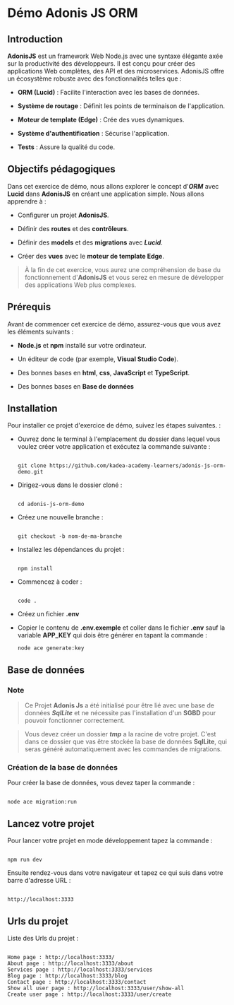 # Démo Adonis JS ORM

  

## Introduction

**AdonisJS** est un framework Web Node.js avec une syntaxe élégante axée sur la productivité des développeurs. Il est conçu pour créer des applications Web complètes, des API et des microservices. AdonisJS offre un écosystème robuste avec des fonctionnalités telles que :

-  **ORM (Lucid)** : Facilite l'interaction avec les bases de données.

-  **Système de routage** : Définit les points de terminaison de l'application.

-  **Moteur de template (Edge)** : Crée des vues dynamiques.

-  **Système d'authentification** : Sécurise l'application.

-  **Tests** : Assure la qualité du code.

  

## Objectifs pédagogiques

Dans cet exercice de démo, nous allons explorer le concept d'***ORM*** avec **Lucid** dans **AdonisJS** en créant une application simple. Nous allons apprendre à :

- Configurer un projet **AdonisJS**.

- Définir des **routes** et des **contrôleurs**.

- Définir des **models** et des **migrations** avec ***Lucid***.

- Créer des **vues** avec le **moteur de template Edge**.

  

> À la fin de cet exercice, vous aurez une compréhension de base du fonctionnement d'**AdonisJS** et vous serez en mesure de développer des applications Web plus complexes.

  

## Prérequis

Avant de commencer cet exercice de démo, assurez-vous que vous avez les éléments suivants :

-  **Node.js** et **npm** installé sur votre ordinateur.

- Un éditeur de code (par exemple, **Visual Studio Code**).

- Des bonnes bases en **html**, **css**, **JavaScript** et **TypeScript**.

- Des bonnes bases en **Base de données**


## Installation

Pour installer ce projet d'exercice de démo, suivez les étapes suivantes. :

  

- Ouvrez donc le terminal à l'emplacement du dossier dans lequel vous voulez créer votre application et exécutez la commande suivante :

	```

	git clone https://github.com/kadea-academy-learners/adonis-js-orm-demo.git

	```

- Dirigez-vous dans le dossier cloné :

	```

	cd adonis-js-orm-demo

	```

- Créez une nouvelle branche :

	```

	git checkout -b nom-de-ma-branche

	```

  

- Installez les dépendances du projet :

	```

	npm install

	```

- Commencez à coder :

	```

	code .

	``` 


- Créez un fichier **.env**

- Copier le contenu de **.env.exemple** et coller dans le fichier **.env** sauf la variable **APP_KEY** qui dois être générer en tapant la commande :
    ```
    node ace generate:key
    ``` 

## Base de données

### Note

> Ce Projet **Adonis Js** a été initialisé pour être lié avec une base de données ***SqlLite*** et ne nécessite pas l'installation d'un **SGBD** pour pouvoir fonctionner correctement.

> Vous devez créer un dossier ***tmp*** a la racine de votre projet. C'est dans ce dossier que vas être stockée la base de données **SqlLite**, qui seras généré automatiquement avec les commandes de migrations.
  
### Création de la base de données

Pour créer la base de données, vous devez taper la commande :

```

node ace migration:run

```

## Lancez votre projet

Pour lancer votre projet en mode développement tapez la commande :

```

npm run dev

```

Ensuite rendez-vous dans votre navigateur et tapez ce qui suis dans votre barre d'adresse URL :

```

http://localhost:3333

```

## Urls du projet

Liste des Urls du projet :

```

Home page : http://localhost:3333/
About page : http://localhost:3333/about
Services page : http://localhost:3333/services
Blog page : http://localhost:3333/blog
Contact page : http://localhost:3333/contact
Show all user page : http://localhost:3333/user/show-all
Create user page : http://localhost:3333/user/create

```